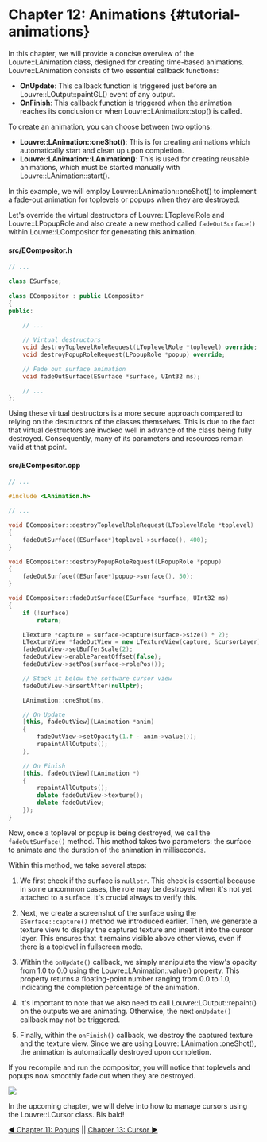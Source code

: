 # Chapter 12: Animations {#tutorial-animations}

In this chapter, we will provide a concise overview of the Louvre::LAnimation class, designed for creating time-based animations. Louvre::LAnimation consists of two essential callback functions:

* **OnUpdate**: This callback function is triggered just before an Louvre::LOutput::paintGL() event of any output.
* **OnFinish**: This callback function is triggered when the animation reaches its conclusion or when Louvre::LAnimation::stop() is called.

To create an animation, you can choose between two options: 
- **Louvre::LAnimation::oneShot()**: This is for creating animations which automatically start and clean up upon completion.
- **Louvre::LAnimation::LAnimation()**: This is used for creating reusable animations, which must be started manually with Louvre::LAnimation::start().

In this example, we will employ Louvre::LAnimation::oneShot() to implement a fade-out animation for toplevels or popups when they are destroyed.

Let's override the virtual destructors of Louvre::LToplevelRole and Louvre::LPopupRole and also create a new method called `fadeOutSurface()` within Louvre::LCompositor for generating this animation. 

#### src/ECompositor.h

```cpp
// ...

class ESurface;
 
class ECompositor : public LCompositor
{
public:
    
    // ...

    // Virtual destructors
    void destroyToplevelRoleRequest(LToplevelRole *toplevel) override;
    void destroyPopupRoleRequest(LPopupRole *popup) override;

    // Fade out surface animation
    void fadeOutSurface(ESurface *surface, UInt32 ms);

    // ...
};
```

Using these virtual destructors is a more secure approach compared to relying on the destructors of the classes themselves. This is due to the fact that virtual destructors are invoked well in advance of the class being fully destroyed. Consequently, many of its parameters and resources remain valid at that point.

#### src/ECompositor.cpp

```cpp
// ...

#include <LAnimation.h>

// ...

void ECompositor::destroyToplevelRoleRequest(LToplevelRole *toplevel)
{
    fadeOutSurface((ESurface*)toplevel->surface(), 400);
}

void ECompositor::destroyPopupRoleRequest(LPopupRole *popup)
{
    fadeOutSurface((ESurface*)popup->surface(), 50);
}

void ECompositor::fadeOutSurface(ESurface *surface, UInt32 ms)
{
    if (!surface)
        return;

    LTexture *capture = surface->capture(surface->size() * 2);
    LTextureView *fadeOutView = new LTextureView(capture, &cursorLayer);
    fadeOutView->setBufferScale(2);
    fadeOutView->enableParentOffset(false);
    fadeOutView->setPos(surface->rolePos());

    // Stack it below the software cursor view
    fadeOutView->insertAfter(nullptr);

    LAnimation::oneShot(ms,

    // On Update
    [this, fadeOutView](LAnimation *anim)
    {
        fadeOutView->setOpacity(1.f - anim->value());
        repaintAllOutputs();
    },

    // On Finish
    [this, fadeOutView](LAnimation *)
    {
        repaintAllOutputs();
        delete fadeOutView->texture();
        delete fadeOutView;
    });
}
```

Now, once a toplevel or popup is being destroyed, we call the `fadeOutSurface()` method. This method takes two parameters: the surface to animate and the duration of the animation in milliseconds.

Within this method, we take several steps:

1. We first check if the surface is `nullptr`. This check is essential because in some uncommon cases, the role may be destroyed when it's not yet attached to a surface. It's crucial always to verify this.

2. Next, we create a screenshot of the surface using the `ESurface::capture()` method we introduced earlier. Then, we generate a texture view to display the captured texture and insert it into the cursor layer. This ensures that it remains visible above other views, even if there is a toplevel in fullscreen mode.

3. Within the `onUpdate()` callback, we simply manipulate the view's opacity from 1.0 to 0.0 using the Louvre::LAnimation::value() property. This property returns a floating-point number ranging from 0.0 to 1.0, indicating the completion percentage of the animation. 

4. It's important to note that we also need to call Louvre::LOutput::repaint() on the outputs we are animating. Otherwise, the next `onUpdate()` callback may not be triggered.

5. Finally, within the `onFinish()` callback, we destroy the captured texture and the texture view. Since we are using Louvre::LAnimation::oneShot(), the animation is automatically destroyed upon completion.

If you recompile and run the compositor, you will notice that toplevels and popups now smoothly fade out when they are destroyed.

<img src="https://lh3.googleusercontent.com/pw/ADCreHdFDc8mTY0fxNtr42T-7ACP0wdINLsLKahQ_wQu8M4O112dJBOi5qUvb_sPADRAcN46uCBNASlF2j1tvYsO3fIZma0O8JtULThP9LoJ5VXqBxYDGLo=w2400"/>


In the upcoming chapter, we will delve into how to manage cursors using the Louvre::LCursor class. Bis bald!

<a href="11.md">◀ Chapter 11: Popups</a> || <a href="13.md"> Chapter 13: Cursor ▶</a>